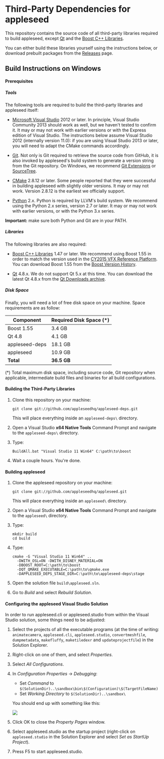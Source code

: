 Third-Party Dependencies for appleseed
======================================

This repository contains the source code of all third-party libraries required to build appleseed, except [Qt](http://qt-project.org/) and the [Boost C++ Libraries](http://www.boost.org/).

You can either build these libraries yourself using the instructions below, or download prebuilt packages from the [Releases](https://github.com/appleseedhq/appleseed-deps/releases) page.

## Build Instructions on Windows

#### Prerequisites

##### Tools

The following tools are required to build the third-party libraries and appleseed itself:

* [Microsoft Visual Studio](http://www.visualstudio.com/) 2012 or later. In principle, Visual Studio Community 2013 should work as well, but we haven't tested to confirm it. It may or may not work with earlier versions or with the Express edition of Visual Studio. The instructions below assume Visual Studio 2012 (internally version 11.0): if you are using Visual Studio 2013 or later, you will need to adapt the CMake commands accordingly.

* [Git](http://git-scm.com/). Not only is Git required to retrieve the source code from GitHub, it is also invoked by appleseed's build system to generate a version string from the Git repository. On Windows, we recommend [Git Extensions](https://code.google.com/p/gitextensions/) or [SourceTree](http://www.sourcetreeapp.com/).

* [CMake](http://www.cmake.org/) 2.8.12 or later. Some people reported that they were successful in building appleseed with slightly older versions. It may or may not work. Version 2.8.12 is the earliest we officially support.

* [Python](https://www.python.org/) 2.x. Python is required by LLVM's build system. We recommend using the Python 2.x series, version 2.7 or later. It may or may not work with earlier versions, or with the Python 3.x series.

**Important:** make sure both Python and Git are in your PATH.

##### Libraries

The following libraries are also required:

* [Boost C++ Libraries](http://www.boost.org/) 1.47 or later. We recommend using Boost 1.55 in order to match the version used in the [CY2015 VFX Reference Platform](http://www.vfxplatform.com/). You can download Boost 1.55 from the  [Boost Version History](http://www.boost.org/users/history/).

* [Qt](http://qt-project.org/) 4.8.x. We do not support Qt 5.x at this time. You can download the latest Qt 4.8.x from the [Qt Downloads archive](http://download.qt.io/archive/qt/4.8/).

##### Disk Space

Finally, you will need a lot of free disk space on your machine. Space requirements are as follow:

| Component          | Required Disk Space (*)   |
| ------------------ | ------------------------- |
| Boost 1.55         | 3.4 GB                    |
| Qt 4.8             | 4.1 GB                    |
| appleseed-deps     | 18.1 GB                   |
| appleseed          | 10.9 GB                   |
| **Total**          | **36.5 GB**               |

(*) Total maximum disk space, including source code, Git repository when applicable, intermediate build files and binaries for all build configurations.

#### Building the Third-Party Libraries

1. Clone this repository on your machine:
   ```
   git clone git://github.com/appleseedhq/appleseed-deps.git
   ```
   This will place everything inside an `appleseed-deps\` directory.

2. Open a Visual Studio **x64 Native Tools** Command Prompt and navigate to the `appleseed-deps\` directory.

3. Type:
   ```
   BuildAll.bat "Visual Studio 11 Win64" C:\path\to\boost
   ```

4. Wait a couple hours. You're done.

#### Building appleseed

1. Clone the appleseed repository on your machine:
   ```
   git clone git://github.com/appleseedhq/appleseed.git
   ```
   This will place everything inside an `appleseed\` directory.

2. Open a Visual Studio **x64 Native Tools** Command Prompt and navigate to the `appleseed\` directory.

3. Type:
   ```
   mkdir build
   cd build
   ```

4. Type:
   ```
   cmake -G "Visual Studio 11 Win64" ..
     -DWITH_OSL=ON -DWITH_DISNEY_MATERIAL=ON
     -DBOOST_ROOT=C:\path\to\boost
     -DQT_QMAKE_EXECUTABLE=C:\path\to\qmake.exe
     -DAPPLESEED_DEPS_STAGE_DIR=C:\path\to\appleseed-deps\stage
   ```

5. Open the solution file `build\appleseed.sln`.

6. Go to *Build* and select *Rebuild Solution*.

#### Configuring the appleseed Visual Studio Solution

In order to run appleseed.cli or appleseed.studio from within the Visual Studio solution, some things need to be adjusted:

1. Select the projects of all the executable programs (at the time of writing: `animatecamera`, `appleseed.cli`, `appleseed.studio`, `convertmeshfile`, `dumpmetadata`, `makefluffy`, `maketiledexr` and `updateprojectfile`) in the Solution Explorer.

2. Right-click on one of them, and select *Properties*.

3. Select *All Configurations*.

4. In *Configuration Properties* -> *Debugging*:
   - Set *Command* to `$(SolutionDir)..\sandbox\bin\$(Configuration)\$(TargetFileName)`
   - Set *Working Directory* to `$(SolutionDir)..\sandbox\`

   You should end up with something like this:
   
   ![](https://raw.github.com/appleseedhq/appleseed-wiki/master/images/vs-solution-configuration.png)

5. Click OK to close the *Property Pages* window.

6. Select appleseed.studio as the startup project (right-click on `appleseed.studio` in the Solution Explorer and select *Set as StartUp Project*).

7. Press F5 to start appleseed.studio.
